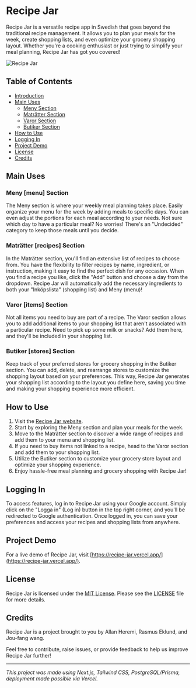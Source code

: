 # Recipe Jar

Recipe Jar is a versatile recipe app in Swedish that goes beyond the traditional recipe management. It allows you to plan your meals for the week, create shopping lists, and even optimize your grocery shopping layout. Whether you're a cooking enthusiast or just trying to simplify your meal planning, Recipe Jar has got you covered!

![Recipe Jar](https://i.ibb.co/DLwDVmt/recipe-jar-image.png)


## Table of Contents

- [Introduction](#recipe-jar)
- [Main Uses](#main-uses)
  - [Meny Section](#meny-section)
  - [Maträtter Section](#maträtter-section)
  - [Varor Section](#varor-section)
  - [Butiker Section](#butiker-section)
- [How to Use](#how-to-use)
- [Logging In](#logging-in)
- [Project Demo](#project-demo)
- [License](#license)
- [Credits](#credits)

## Main Uses

### Meny [menu] Section

The Meny section is where your weekly meal planning takes place. Easily organize your menu for the week by adding meals to specific days. You can even adjust the portions for each meal according to your needs. Not sure which day to have a particular meal? No worries! There's an "Undecided" category to keep those meals until you decide.

### Maträtter [recipes] Section

In the Maträtter section, you'll find an extensive list of recipes to choose from. You have the flexibility to filter recipes by name, ingredient, or instruction, making it easy to find the perfect dish for any occasion. When you find a recipe you like, click the "Add" button and choose a day from the dropdown. Recipe Jar will automatically add the necessary ingredients to both your "Inköpslista" (shopping list) and Meny (menu)!

### Varor [items] Section

Not all items you need to buy are part of a recipe. The Varor section allows you to add additional items to your shopping list that aren't associated with a particular recipe. Need to pick up some milk or snacks? Add them here, and they'll be included in your shopping list.

### Butiker [stores] Section

Keep track of your preferred stores for grocery shopping in the Butiker section. You can add, delete, and rearrange stores to customize the shopping layout based on your preferences. This way, Recipe Jar generates your shopping list according to the layout you define here, saving you time and making your shopping experience more efficient.

## How to Use

1. Visit the [Recipe Jar website](https://recipe-jar.vercel.app/).
2. Start by exploring the Meny section and plan your meals for the week.
3. Move to the Maträtter section to discover a wide range of recipes and add them to your menu and shopping list.
4. If you need to buy items not linked to a recipe, head to the Varor section and add them to your shopping list.
5. Utilize the Butiker section to customize your grocery store layout and optimize your shopping experience.
6. Enjoy hassle-free meal planning and grocery shopping with Recipe Jar!

## Logging In

To access features, log in to Recipe Jar using your Google account. Simply click on the "Logga in" (Log in) button in the top right corner, and you'll be redirected to Google authentication. Once logged in, you can save your preferences and access your recipes and shopping lists from anywhere.

## Project Demo

For a live demo of Recipe Jar, visit [https://recipe-jar.vercel.app/](https://recipe-jar.vercel.app/).

## License

Recipe Jar is licensed under the [MIT License](https://opensource.org/licenses/MIT). 
Please see the [LICENSE](LICENSE) file for more details.

## Credits

Recipe Jar is a project brought to you by Allan Heremi, Rasmus Eklund, and Jou-fang wang.

Feel free to contribute, raise issues, or provide feedback to help us improve Recipe Jar further!

---

*This project was made using Next.js, Tailwind CSS, PostgreSQL/Prisma, deployment made possible via Vercel.*
